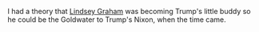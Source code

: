 I had a theory that <a href="https://twitter.com/axios/status/1184546297191260164">Lindsey Graham</a> was becoming Trump's little buddy so he could be the Goldwater to Trump's Nixon, when the time came. 
